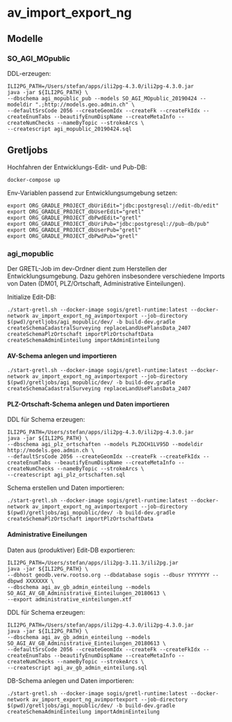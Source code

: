 # av_import_export_ng

## Modelle

### SO_AGI_MOpublic
DDL-erzeugen:
```
ILI2PG_PATH=/Users/stefan/apps/ili2pg-4.3.0/ili2pg-4.3.0.jar  
java -jar ${ILI2PG_PATH} \
--dbschema agi_mopublic_pub --models SO_AGI_MOpublic_20190424 --modeldir ".;http://models.geo.admin.ch" \
--defaultSrsCode 2056 --createGeomIdx --createFk --createFkIdx --createEnumTabs --beautifyEnumDispName --createMetaInfo --createNumChecks --nameByTopic --strokeArcs \
--createscript agi_mopublic_20190424.sql
```

## Gretljobs
Hochfahren der Entwicklungs-Edit- und Pub-DB:

```
docker-compose up
```

Env-Variablen passend zur Entwicklungsumgebung setzen:
```
export ORG_GRADLE_PROJECT_dbUriEdit="jdbc:postgresql://edit-db/edit"
export ORG_GRADLE_PROJECT_dbUserEdit="gretl"
export ORG_GRADLE_PROJECT_dbPwdEdit="gretl"
export ORG_GRADLE_PROJECT_dbUriPub="jdbc:postgresql://pub-db/pub"
export ORG_GRADLE_PROJECT_dbUserPub="gretl"
export ORG_GRADLE_PROJECT_dbPwdPub="gretl"
```

### agi_mopublic
Der GRETL-Job im dev-Ordner dient zum Herstellen der Entwicklungsumgebung. Dazu gehören insbesondere verschiedene Imports von Daten (DM01, PLZ/Ortschaft, Administrative Einteilungen).

Initialize Edit-DB:
```
./start-gretl.sh --docker-image sogis/gretl-runtime:latest --docker-network av_import_export_ng_avimportexport --job-directory $(pwd)/gretljobs/agi_mopublic/dev/ -b build-dev.gradle createSchemaCadastralSurveying replaceLandUsePlansData_2407 createSchemaPlzOrtschaft importPlzOrtschaftData createSchemaAdminEinteilung importAdminEinteilung
```

#### AV-Schema anlegen und importieren
```
./start-gretl.sh --docker-image sogis/gretl-runtime:latest --docker-network av_import_export_ng_avimportexport --job-directory $(pwd)/gretljobs/agi_mopublic/dev/ -b build-dev.gradle createSchemaCadastralSurveying replaceLandUsePlansData_2407

```

#### PLZ-Ortschaft-Schema anlegen und Daten importieren
DDL für Schema erzeugen:
```
ILI2PG_PATH=/Users/stefan/apps/ili2pg-4.3.0/ili2pg-4.3.0.jar  
java -jar ${ILI2PG_PATH} \
--dbschema agi_plz_ortschaften --models PLZOCH1LV95D --modeldir http://models.geo.admin.ch \
--defaultSrsCode 2056 --createGeomIdx --createFk --createFkIdx --createEnumTabs --beautifyEnumDispName --createMetaInfo --createNumChecks --nameByTopic --strokeArcs \
--createscript agi_plz_ortschaften.sql
```

Schema erstellen und Daten importieren:
```
./start-gretl.sh --docker-image sogis/gretl-runtime:latest --docker-network av_import_export_ng_avimportexport --job-directory $(pwd)/gretljobs/agi_mopublic/dev/ -b build-dev.gradle createSchemaPlzOrtschaft importPlzOrtschaftData
```

#### Administrative Eineilungen
Daten aus (produktiver) Edit-DB exportieren:
```
ILI2PG_PATH=/Users/stefan/apps/ili2pg-3.11.3/ili2pg.jar  
java -jar ${ILI2PG_PATH} \
--dbhost geodb.verw.rootso.org --dbdatabase sogis --dbusr YYYYYYY --dbpwd XXXXXXX \
--dbschema agi_av_gb_admin_einteilung --models SO_AGI_AV_GB_Administrative_Einteilungen_20180613 \
--export administrative_einteilungen.xtf
```

DDL für Schema erzeugen:
```
ILI2PG_PATH=/Users/stefan/apps/ili2pg-4.3.0/ili2pg-4.3.0.jar  
java -jar ${ILI2PG_PATH} \
--dbschema agi_av_gb_admin_einteilung --models SO_AGI_AV_GB_Administrative_Einteilungen_20180613 \
--defaultSrsCode 2056 --createGeomIdx --createFk --createFkIdx --createEnumTabs --beautifyEnumDispName --createMetaInfo --createNumChecks --nameByTopic --strokeArcs \
--createscript agi_av_gb_admin_einteilung.sql
```

DB-Schema anlegen und Daten importieren:
```
./start-gretl.sh --docker-image sogis/gretl-runtime:latest --docker-network av_import_export_ng_avimportexport --job-directory $(pwd)/gretljobs/agi_mopublic/dev/ -b build-dev.gradle createSchemaAdminEinteilung importAdminEinteilung
```